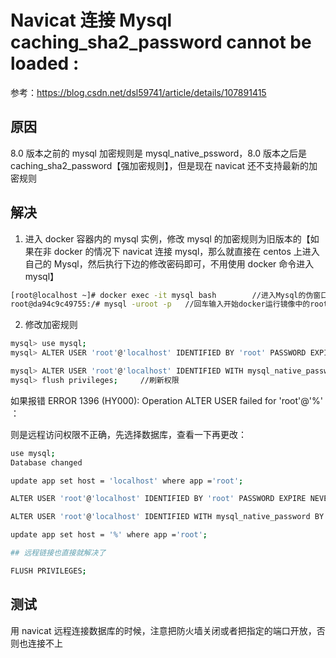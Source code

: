 # Navicat 连接 Mysql caching_sha2_password cannot be loaded :

参考：https://blog.csdn.net/dsl59741/article/details/107891415

## 原因

8.0 版本之前的 mysql 加密规则是 mysql_native_pssword，8.0 版本之后是 caching_sha2_password【强加密规则】，但是现在 navicat 还不支持最新的加密规则

## 解决

1. 进入 docker 容器内的 mysql 实例，修改 mysql 的加密规则为旧版本的【如果在非 docker 的情况下 navicat 连接 mysql，那么就直接在 centos 上进入自己的 Mysql，然后执行下边的修改密码即可，不用使用 docker 命令进入 mysql】

```sh
[root@localhost ~]# docker exec -it mysql bash        //进入Mysql的伪窗口
root@da94c9c49755:/# mysql -uroot -p   //回车输入开始docker运行镜像中的root密码进入mysql环境

```

2. 修改加密规则

```sh
mysql> use mysql;
mysql> ALTER USER 'root'@'localhost' IDENTIFIED BY 'root' PASSWORD EXPIRE NEVER;    //修改root用户的加密规则

mysql> ALTER USER 'root'@'localhost' IDENTIFIED WITH mysql_native_password BY 'root'; //修改root用户的密码为root
mysql> flush privileges;     //刷新权限
```

如果报错 ERROR 1396 (HY000): Operation ALTER USER failed for 'root'@'%' ：

则是远程访问权限不正确，先选择数据库，查看一下再更改：

```sh
use mysql;
Database changed

update app set host = 'localhost' where app ='root';

ALTER USER 'root'@'localhost' IDENTIFIED BY 'root' PASSWORD EXPIRE NEVER;

ALTER USER 'root'@'localhost' IDENTIFIED WITH mysql_native_password BY 'root';

update app set host = '%' where app ='root';

## 远程链接也直接就解决了

FLUSH PRIVILEGES;
```

## 测试

用 navicat 远程连接数据库的时候，注意把防火墙关闭或者把指定的端口开放，否则也连接不上
